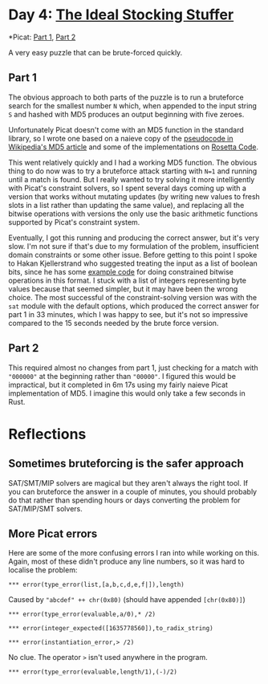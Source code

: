 # Day 4: [The Ideal Stocking Stuffer](https://adventofcode.com/2015/day/4)
*Picat: [Part 1](https://github.com/DestyNova/advent_of_code_2015/blob/main/day4/part1.pi), [Part 2](https://github.com/DestyNova/advent_of_code_2015/blob/main/day4/part2.pi)

A very easy puzzle that can be brute-forced quickly.

## Part 1

The obvious approach to both parts of the puzzle is to run a bruteforce search for the smallest number `N` which, when appended to the input string `S` and hashed with MD5 produces an output beginning with five zeroes.

Unfortunately Picat doesn't come with an MD5 function in the standard library, so I wrote one based on a naieve copy of the [pseudocode in Wikipedia's MD5 article](https://en.wikipedia.org/wiki/MD5#Pseudocode) and some of the implementations on [Rosetta Code](https://rosettacode.org/wiki/MD5/Implementation#Lua).

This went relatively quickly and I had a working MD5 function. The obvious thing to do now was to try a bruteforce attack starting with `N=1` and running until a match is found. But I really wanted to try solving it more intelligently with Picat's constraint solvers, so I spent several days coming up with a version that works without mutating updates (by writing new values to fresh slots in a list rather than updating the same value), and replacing all the bitwise operations with versions the only use the basic arithmetic functions supported by Picat's constraint system.

Eventually, I got this running and producing the correct answer, but it's very slow. I'm not sure if that's due to my formulation of the problem, insufficient domain constraints or some other issue. Before getting to this point I spoke to Hakan Kjellerstrand who suggested treating the input as a list of boolean bits, since he has some [example code](http://hakank.org/picat/bitwise.pi) for doing constrained bitwise operations in this format. I stuck with a list of integers representing byte values because that seemed simpler, but it may have been the wrong choice. The most successful of the constraint-solving version was with the `sat` module with the default options, which produced the correct answer for part 1 in 33 minutes, which I was happy to see, but it's not so impressive compared to the 15 seconds needed by the brute force version.

## Part 2

This required almost no changes from part 1, just checking for a match with `"000000"` at the beginning rather than `"00000"`. I figured this would be impractical, but it completed in 6m 17s using my fairly naieve Picat implementation of MD5. I imagine this would only take a few seconds in Rust.

# Reflections

## Sometimes bruteforcing is the safer approach

SAT/SMT/MIP solvers are magical but they aren't always the right tool. If you can bruteforce the answer in a couple of minutes, you should probably do that rather than spending hours or days converting the problem for SAT/MIP/SMT solvers.

## More Picat errors

Here are some of the more confusing errors I ran into while working on this. Again, most of these didn't produce any line numbers, so it was hard to localise the problem:

```
*** error(type_error(list,[a,b,c,d,e,f|]),length)
```

Caused by `"abcdef" ++ chr(0x80)` (should have appended `[chr(0x80)]`)

```
*** error(type_error(evaluable,a/0),* /2)
```

```
*** error(integer_expected([1635778560]),to_radix_string)
```

```
*** error(instantiation_error,> /2)
```

No clue. The operator `>` isn't used anywhere in the program.

```
*** error(type_error(evaluable,length/1),(-)/2)
```

